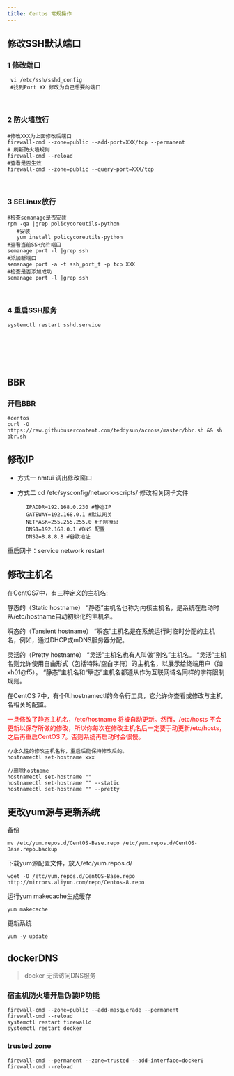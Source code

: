 ```yaml
---
title: Centos 常规操作
---
```

## 修改SSH默认端口
### 1 修改端口
```
 vi /etc/ssh/sshd_config
 #找到Port XX 修改为自己想要的端口
```

 <br/>  

 ### 2 防火墙放行
 ```
 #修改XXX为上面修改后端口
 firewall-cmd --zone=public --add-port=XXX/tcp --permanent
 # 刷新防火墙规则
 firewall-cmd --reload
 #查看是否生效
 firewall-cmd --zone=public --query-port=XXX/tcp
 ```
 <br/>  
 
 ### 3 SELinux放行
```
#检查semanage是否安装
rpm -qa |grep policycoreutils-python
   #安装
   yum install policycoreutils-python
#查看当前SSH允许端口
semanage port -l |grep ssh
#添加新端口
semanage port -a -t ssh_port_t -p tcp XXX
#检查是否添加成功
semanage port -l |grep ssh
```
<br/>  

### 4 重启SSH服务
```
systemctl restart sshd.service
```
<br/>
<br/>
<br/>
<br/> 

## BBR
### 开启BBR  
```
#centos
curl -O https://raw.githubusercontent.com/teddysun/across/master/bbr.sh && sh bbr.sh
```

## 修改IP
- 方式一
nmtui 调出修改窗口

- 方式二
cd /etc/sysconfig/network-scripts/
修改相关网卡文件
 ```
       IPADDR=192.168.0.230 #静态IP
       GATEWAY=192.168.0.1 #默认网关
       NETMASK=255.255.255.0 #子网掩码
       DNS1=192.168.0.1 #DNS 配置
       DNS2=8.8.8.8 #谷歌地址
 ```
重启网卡：service network restart       

## 修改主机名
在CentOS7中，有三种定义的主机名:
 
静态的（Static hostname）
“静态”主机名也称为内核主机名，是系统在启动时从/etc/hostname自动初始化的主机名。
 
瞬态的（Tansient hostname）
“瞬态”主机名是在系统运行时临时分配的主机名，例如，通过DHCP或mDNS服务器分配。
 
灵活的（Pretty hostname）
“灵活”主机名也有人叫做“别名”主机名。
“灵活”主机名则允许使用自由形式（包括特殊/空白字符）的主机名，以展示给终端用户（如xh01@f5）。
“静态”主机名和“瞬态”主机名都遵从作为互联网域名同样的字符限制规则。

在CentOS 7中，有个叫hostnamectl的命令行工具，它允许你查看或修改与主机名相关的配置。

<font color="red">一旦修改了静态主机名，/etc/hostname 将被自动更新。然而，/etc/hosts 不会更新以保存所做的修改，所以你每次在修改主机名后一定要手动更新/etc/hosts，之后再重启CentOS 7。否则系统再启动时会很慢。</font>
  
```
//永久性的修改主机名称，重启后能保持修改后的。
hostnamectl set-hostname xxx    

//删除hostname
hostnamectl set-hostname ""
hostnamectl set-hostname "" --static
hostnamectl set-hostname "" --pretty
  ```
## 更改yum源与更新系统

  备份
```
mv /etc/yum.repos.d/CentOS-Base.repo /etc/yum.repos.d/CentOS-Base.repo.backup
 ```
 下载yum源配置文件，放入/etc/yum.repos.d/
 ```
 wget -O /etc/yum.repos.d/CentOS-Base.repo http://mirrors.aliyun.com/repo/Centos-8.repo
 ```
 运行yum makecache生成缓存
 ```
 yum makecache
 ```
 更新系统
 ```
 yum -y update
 ```
## dockerDNS
> docker 无法访问DNS服务
### 宿主机防火墙开启伪装IP功能
```
firewall-cmd --zone=public --add-masquerade --permanent
firewall-cmd --reload
systemctl restart firewalld
systemctl restart docker
```
### trusted zone
```
firewall-cmd --permanent --zone=trusted --add-interface=docker0
firewall-cmd --reload
```

